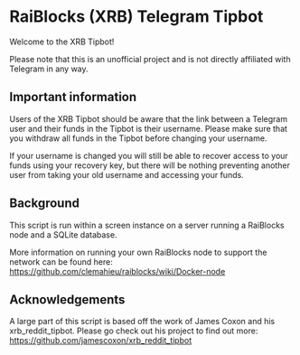 # RaiBlocks (XRB) Telegram Tipbot
Welcome to the XRB Tipbot!

Please note that this is an unofficial project and is not directly affiliated with Telegram in any way.

## Important information
Users of the XRB Tipbot should be aware that the link between a Telegram user and their funds in the Tipbot is their username. Please make sure that you withdraw all funds in the Tipbot before changing your username.

If your username is changed you will still be able to recover access to your funds using your recovery key, but there will be nothing preventing another user from taking your old username and accessing your funds.

## Background
This script is run within a screen instance on a server running a RaiBlocks node and a SQLite database.

More information on running your own RaiBlocks node to support the network can be found here:
https://github.com/clemahieu/raiblocks/wiki/Docker-node

## Acknowledgements
A large part of this script is based off the work of James Coxon and his xrb_reddit_tipbot. Please go check out his project to find out more: https://github.com/jamescoxon/xrb_reddit_tipbot
